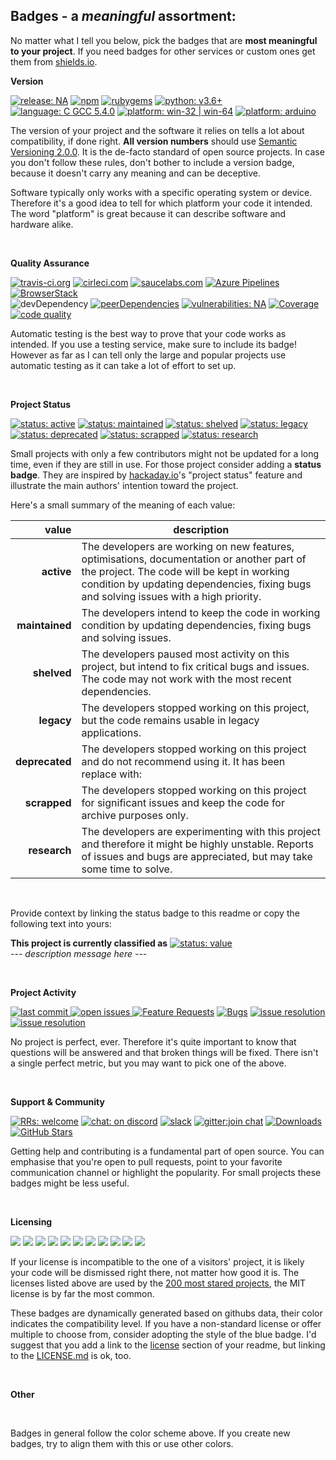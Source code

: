 ## Badges - a _meaningful_ assortment:

No matter what I tell you below, pick the badges that are **most meaningful to your project**. If you need badges for other services or custom ones get them from [shields.io][shields.io].

**Version**

<a href="#changelog"><img src="https://img.shields.io/github/release-pre/nqtronix/git-template.svg" alt="release: NA"></a>
<a href="https://www.npmjs.com/package/vue"><img src="https://img.shields.io/npm/v/vue.svg" alt="npm"></a>
<a href="https://rubygems.org/gems/bootstrap"><img src="https://img.shields.io/gem/v/bootstrap.svg" alt="rubygems"></a>
<a href=""><img src="https://img.shields.io/badge/python-v3.6+-blue.svg" alt="python: v3.6+"></a>
<a href="#about"><img src="https://img.shields.io/badge/language-C GCC 5.4.0-blue.svg" alt="language: C GCC 5.4.0"></a>
<a href=""><img src="https://img.shields.io/badge/platform-win--32 | win--64-blue.svg" alt="platform: win-32 | win-64"></a>
<a href=""><img src="https://img.shields.io/badge/platform-arduino-blue.svg" alt="platform: arduino"></a>


The version of your project and the software it relies on tells a lot about compatibility, if done right. **All version numbers** should use [Semantic Versioning 2.0.0][semver.org]. It is the de-facto standard of open source projects. In case you don't follow these rules, don't bother to include a version badge, because it doesn't carry any meaning and can be deceptive.

Software typically only works with a specific operating system or device. Therefore it's a good idea to tell for which platform your code it intended. The word "platform" is great because it can describe software and hardware alike.

<br>

**Quality Assurance**

<a href="https://travis-ci.org/freeCodeCamp/freeCodeCamp"><img src="https://travis-ci.org/freeCodeCamp/freeCodeCamp.svg?branch=staging" alt="travis-ci.org"></a>
<a href="https://circleci.com"><img src="https://circleci.com/gh/facebook/react.svg?style=shield&circle-token=:circle-token" alt="cirleci.com"></a>
<a href="https://app.saucelabs.com/builds/50f8372d79f743a3b25fb6ca4851ca4c"><img src="https://app.saucelabs.com/buildstatus/vuejs" alt="saucelabs.com"></a>
<a href="https://aka.ms/vscode-builds"><img src="https://vscode.visualstudio.com/_apis/public/build/definitions/a4cdce18-a05c-4bb8-9476-5d07e63bfd76/1/badge?branchName=master" alt="Azure Pipelines"></a>
<a href="https://www.browserstack.com/automate/public-build/SkxZcStBeExEdVJqQ2hWYnlWckpkNmNEY213SFp6WHFETWk2bGFuY3pCbz0tLXhqbHJsVlZhQnRBdEpod3NLSDMzaHc9PQ==--3d0b75245708616eb93113221beece33e680b229"><img src="https://www.browserstack.com/automate/badge.svg?badge_key=SkxZcStBeExEdVJqQ2hWYnlWckpkNmNEY213SFp6WHFETWk2bGFuY3pCbz0tLXhqbHJsVlZhQnRBdEpod3NLSDMzaHc9PQ==--3d0b75245708616eb93113221beece33e680b229" alt="BrowserStack"></a><br>
<img src="https://img.shields.io/david/dev/twbs/bootstrap.svg" alt="devDependency"></a>
<a href="https://coveralls.io/github/twbs/bootstrap?branch=v4-dev">
<img src="https://img.shields.io/david/peer/twbs/bootstrap.svg" alt="peerDependencies"></a>
<a href="https://david-dm.org/twbs/bootstrap?type=dev">
<a href="https://snyk.io/test/github/freecodecamp/freecodecamp"><img src="https://snyk.io/test/github/freecodecamp/freecodecamp/badge.svg" alt="vulnerabilities: NA"></a>
<a href="https://david-dm.org/twbs/bootstrap?type=peer"><img  src="https://img.shields.io/coveralls/github/twbs/bootstrap/v4-dev.svg" alt="Coverage"></a>
<a href="https://lgtm.com/projects/g/mrdoob/three.js/"><img src="https://img.shields.io/lgtm/grade/javascript/g/mrdoob/three.js.svg?label=code%20quality" alt="code quality"></a>

Automatic testing is the best way to prove that your code works as intended. If you use a testing service, make sure to include its badge! However as far as I can tell only the large and popular projects use automatic testing as it can take a lot of effort to set up.

<br>

**Project Status**

<a href="https://github.com/nqtronix/git-template/blob/master/badges.md#Project%20Status"><img src="https://img.shields.io/badge/status-active-brightgreen.svg" alt="status: active"></a>
<a href="https://github.com/nqtronix/git-template/blob/master/badges.md#Project%20Status"><img src="https://img.shields.io/badge/status-maintained-green.svg" alt="status: maintained"></a>
<a href="https://github.com/nqtronix/git-template/blob/master/badges.md#Project%20Status"><img src="https://img.shields.io/badge/status-shelved-yellowgreen.svg" alt="status: shelved"></a>
<a href="https://github.com/nqtronix/git-template/blob/master/badges.md#Project%20Status"><img src="https://img.shields.io/badge/status-legacy-yellow.svg" alt="status: legacy"></a>
<a href="https://github.com/nqtronix/git-template/blob/master/badges.md#Project%20Status"><img src="https://img.shields.io/badge/status-deprecated-orange.svg" alt="status: deprecated"></a>
<a href="https://github.com/nqtronix/git-template/blob/master/badges.md#Project%20Status"><img src="https://img.shields.io/badge/status-scrapped-red.svg" alt="status: scrapped"></a>
<a href="https://github.com/nqtronix/git-template/blob/master/badges.md#Project%20Status"><img src="https://img.shields.io/badge/status-research-violet.svg" alt="status: research"></a>

Small projects with only a few contributors might not be updated for a long time, even if they are still in use. For those project consider adding a **status badge**. They are inspired by [hackaday.io]'s "project status" feature and illustrate the main authors' intention toward the project.

Here's a small summary of the meaning of each value:

value      | description
----------:| ---
**active** | The developers are working on new features, optimisations, documentation or another part of the project. The code will be kept in working condition by updating dependencies, fixing bugs and solving issues with a high priority.
**maintained** | The developers intend to keep the code in working condition by updating dependencies, fixing bugs and solving issues.
**shelved** | The developers paused most activity on this project, but intend to fix critical bugs and issues. The code may not work with the most recent dependencies.
 **legacy** | The developers stopped working on this project, but the code remains usable in legacy applications.
**deprecated** | The developers stopped working on this project and do not recommend using it. It has been replace with:
**scrapped** | The developers stopped working on this project for significant issues and keep the code for archive purposes only.
**research** | The developers are experimenting with this project and therefore it might be highly unstable. Reports of issues and bugs are appreciated, but may take some time to solve.

<br>

Provide context by linking the status badge to this readme or copy the following text into yours:

**This project is currently classified as** <a href="https://github.com/nqtronix/git-template/blob/master/badges.md#Project%20Status"><img src="https://img.shields.io/badge/status-value-lightgrey.svg" alt="status: value"></a><br>
_--- description message here ---_


<br>

**Project Activity**

<a href="https://github.com/nqtronix/git-template/commits/master"><img src="https://img.shields.io/github/last-commit/nqtronix/git-template.svg" alt="last commit">
<a href="https://github.com/anfederico/Clairvoyant/issues"><img src="https://img.shields.io/github/issues/anfederico/Clairvoyant.svg" alt="open issues">
<a href="https://github.com/Microsoft/vscode/issues?q=is%3Aopen+is%3Aissue+label%3Afeature-request+sort%3Areactions-%2B1-desc"><img src="https://img.shields.io/github/issues/Microsoft/vscode/feature-request.svg" alt="Feature Requests"></a>
<a href="https://github.com/Microsoft/vscode/issues?utf8=✓&q=is%3Aissue+is%3Aopen+label%3Abug"><img src="https://img.shields.io/github/issues/Microsoft/vscode/bug.svg" alt="Bugs"></a>
<a href="https://isitmaintained.com"><img src="https://isitmaintained.com/badge/resolution/facebook/react.svg" alt="issue resolution"></a>
<a href="https://isitmaintained.com"><img src="https://isitmaintained.com/badge/open/facebook/react.svg" alt="issue resolution"></a>

No project is perfect, ever. Therefore it's quite important to know that questions will be answered and that broken things will be fixed. There isn't a single perfect metric, but you may want to pick one of the above.

<br>

**Support & Community**

<a href="http://makeapullrequest.com"><img src="https://img.shields.io/badge/PRs-welcome-brightgreen.svg" alt="RRs: welcome"></a>
<a href="https://chat.vuejs.org/"><img src="https://img.shields.io/badge/chat-on%20discord-7289da.svg" alt="chat: on discord"></a>
<a href="https://bootstrap-slack.herokuapp.com/"><img src="https://bootstrap-slack.herokuapp.com/badge.svg" alt="slack"></a>
<a href="https://gitter.im/airbnb/javascript?utm_source=badge&utm_medium=badge&utm_campaign=pr-badge"><img src="https://badges.gitter.im/Join%20Chat.svg" alt="gitter:join chat"></a>
<a href="https://npmcharts.com/compare/vue?minimal=true"><img src="https://img.shields.io/npm/dm/vue.svg" alt="Downloads"></a>
<a href=""><img src="https://img.shields.io/github/stars/IgorAntun/node-chat.svg" alt="GitHub Stars"></a>

Getting help and contributing is a fundamental part of open source. You can emphasise that you're open to pull requests, point to your favorite communication channel or highlight the popularity. For small projects these badges might be less useful.

<br>

**Licensing**

<a href="https://github.com/github/gitignore/blob/master/LICENSE.md"><img src="https://img.shields.io/github/license/github/gitignore.svg"></a>
<a href="https://github.com/rg3/youtube-dl/blob/master/LICENSE.md"><img src="https://img.shields.io/github/license/rg3/youtube-dl.svg"></a>
<a href="https://github.com/twbs/bootstrap/blob/v4-dev/LICENSE"><img src="https://img.shields.io/github/license/twbs/bootstrap.svg"></a>
<a href="https://github.com/tensorflow/tensorflow/blob/master/LICENSE.md"><img src="https://img.shields.io/github/license/tensorflow/tensorflow.svg"></a>
<a href="https://github.com/freeCodeCamp/freeCodeCamp/blob/master/LICENSE.md"><img src="https://img.shields.io/github/license/freeCodeCamp/freeCodeCamp.svg"></a>
<a href="https://github.comjwasham/coding-interview-university/blob/master/LICENSE.md"><img src="https://img.shields.io/github/license/jwasham/coding-interview-university.svg"></a>
<a href="https://github.com/justjavac/free-programming-books-zh_CN/blob/master/LICENSE.md"><img src="https://img.shields.io/github/license/justjavac/free-programming-books-zh_CN.svg"></a>
<a href="https://github.com/nodemailer/mailparser/blob/master/LICENSE.md"><img src="https://img.shields.io/github/license/nodemailer/mailparser.svg"></a>
<a href="https://github.com/sindresorhus/awesome/blob/master/LICENSE.md"><img src="https://img.shields.io/github/license/sindresorhus/awesome.svg"></a>
<a href="https://github.com/FortAwesome/Font-Awesome/blob/master/LICENSE.md"><img src="https://img.shields.io/github/license/FortAwesome/Font-Awesome.svg"></a>
<a href="#license"><img src="https://img.shields.io/badge/license-MIT | Unlicense-blue.svg"></a>

If your license is incompatible to the one of a visitors' project, it is likely your code will be dismissed right there, not matter how good it is. The licenses listed above are used by the [200 most stared projects][git-top200], the MIT license is by far the most common.

These badges are dynamically generated based on githubs data, their color indicates the compatibility level. If you have a non-standard license or offer multiple to choose from, consider adopting the style of the blue badge. I'd suggest that you add a link to the [license][git-readme-license] section of your readme, but linking to the [LICENSE.md][git-license] is ok, too.

<br>

**Other**

<a href=""><img src="https://img.shields.io/badge/%20%20-best-brightgreen.svg" alt=""></a>
<a href=""><img src="https://img.shields.io/badge/%20%20-good-green.svg" alt=""></a>
<a href=""><img src="https://img.shields.io/badge/%20%20-ok-yellowgreen.svg" alt=""></a>
<a href=""><img src="https://img.shields.io/badge/%20%20-meh-yellow.svg" alt=""></a>
<a href=""><img src="https://img.shields.io/badge/%20%20-bad-orange.svg" alt=""></a>
<a href=""><img src="https://img.shields.io/badge/%20%20-worst-red.svg" alt=""></a>
<a href=""><img src="https://img.shields.io/badge/%20%20-other-blue.svg" alt=""></a>
<a href=""><img src="https://img.shields.io/badge/%20%20-unknown-lightgrey.svg" alt=""></a>

Badges in general follow the color scheme above. If you create new badges, try to align them with this or use other colors.

<!-- LINKS -->

[semver.org]:https://semver.org/
[shields.io]:https://shields.io
[hackaday.io]:https://hackaday.io

[git-top200]:https://github.com/search?l=&p=1&q=stars%3A%3E500&ref=advsearch&type=Repositories&utf8=%E2%9C%93
[git-license]:https://github.com/nqtronix/git-template/blob/master/LICENSE.md
[git-readme-license]:https://github.com/nqtronix/git-template/blob/master/README.md#license



